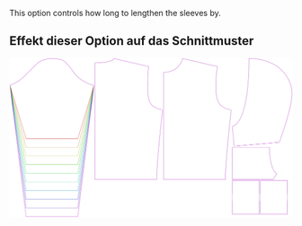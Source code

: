 
This option controls how long to lengthen the sleeves by.


## Effekt dieser Option auf das Schnittmuster
![This image shows the effect of this option by superimposing several variants that have a different value for this option](huey_sleevelengthbonus_sample.svg "Effect of this option on the pattern")
